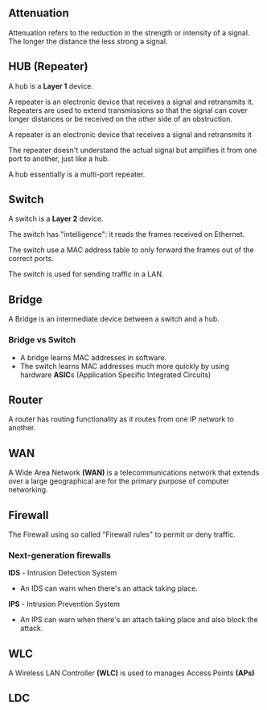 ## Attenuation

Attenuation refers to the reduction in the strength or intensity of a signal. The longer the distance the less strong a signal. 

## HUB (Repeater)

A hub is a **Layer 1** device. 

A repeater is an electronic device that receives a signal and retransmits it.
Repeaters are used to extend transmissions so that the signal can cover longer distances or be received on the other side of an obstruction. 

A repeater is an electronic device that receives a signal and retransmits it 

The repeater doesn't understand the actual signal but amplifies it from one port to another, 
just like a hub. 

A hub essentially is a multi-port repeater.

## Switch

A switch is a **Layer 2** device.

The switch has "intelligence":  it reads the frames received on Ethernet. 

The switch use a MAC address table to only forward the frames out of the correct ports. 

The switch is used for sending traffic in a LAN. 

## Bridge

A Bridge is an intermediate device between a switch and a hub.

### Bridge vs Switch

* A bridge learns MAC addresses in software.
* The switch learns MAC addresses much more quickly by using hardware **ASIC**s (Application Specific Integrated Circuits)

## Router

A router has routing functionality as it routes from one IP network to another.

## WAN

A Wide Area Network **(WAN)** is a telecommunications network that extends over a large geographical are for the primary purpose of computer networking.

## Firewall

The Firewall using so called "Firewall rules" to permit or deny traffic.

### Next-generation firewalls

**IDS** - Intrusion Detection System

* An IDS can warn when there's an attack taking place.

**IPS** - Intrusion Prevention System

* An IPS can warn when there's an attach taking place and also block the attack.

## WLC

A Wireless LAN Controller **(WLC)** is used to manages Access Points **(APs)**

## LDC

